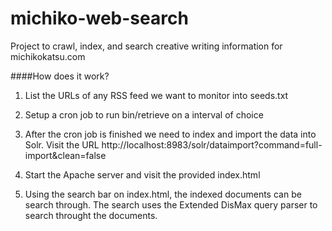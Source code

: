 michiko-web-search
==================

Project to crawl, index, and search creative writing information for michikokatsu.com

####How does it work?

1. List the URLs of any RSS feed we want to monitor into seeds.txt

2. Setup a cron job to run bin/retrieve on a interval of choice

3. After the cron job is finished we need to index and import the data into Solr. Visit the URL http://localhost:8983/solr/dataimport?command=full-import&clean=false

4. Start the Apache server and visit the provided index.html

5. Using the search bar on index.html, the indexed documents can be search through. The search uses the Extended DisMax query parser to search throught the documents.
